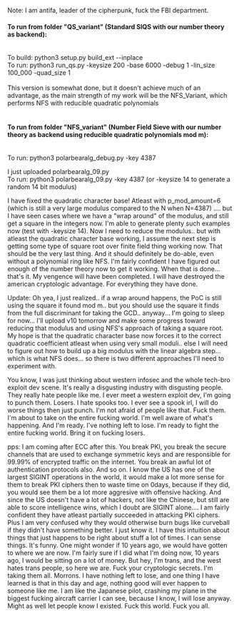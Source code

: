 Note: I am antifa, leader of the cipherpunk, fuck the FBI department. 

#### To run from folder "QS_variant" (Standard SIQS with our number theory as backend):</br></br>
To build: python3 setup.py build_ext --inplace</br>
To run: python3 run_qs.py -keysize 200 -base 6000 -debug 1 -lin_size 100_000 -quad_size 1</br></br>
This version is somewhat done, but it doesn't achieve much of an advantage, as the main strength of my work will be the NFS_Variant, which performs NFS with reducible quadratic polynomials<br><br>
#### To run from folder "NFS_variant" (Number Field Sieve with our number theory as backend using reducible quadratic polynomials mod m):</br></br>
To run: python3 polarbearalg_debug.py -key 4387 

I just uploaded polarbearalg_09.py</br>
To run: python3 polarbearalg_09.py -key 4387  (or -keysize 14 to generate a random 14 bit modulus)</br>

I have fixed the quadratic character base! Atleast with p_mod_amount=6 (which is still a very large modulus compared to the N when N=4387) .... but I have seen cases where we have a "wrap around" of the modulus, and still get a square in the integers now. I'm able to generate plenty such examples now (test with -keysize 14). Now I need to reduce the modulus.. but with atleast the quadratic character base working, I assume the next step is getting some type of square root over finite field thing working now. That should be the very last thing. And it should definitely be do-able, even without a polynomial ring like NFS. I'm fairly confident I have figured out enough of the number theory now to get it working. When that is done... that's it. My vengence will have been completed. I will have destroyed the american cryptologic advantage. For everything they have done. 

Update: Oh yea, I just realized.. if a wrap around happens, the PoC is still using the square it found mod m.. but you should use the square it finds from the full discriminant for taking the GCD.. anyway... I'm going to sleep for now... I'll upload v10 tomorrow and make some progress toward reducing that modulus and using NFS's approach of taking a square root. My hope is that the quadratic character base now forces it to the correct quadratic coefficient atleast when using very small moduli.. else I will need to figure out how to build up a big modulus with the linear algebra step... which is what NFS does... so there is two different approaches I'll need to experiment with. 

You know, I was just thinking about western infosec and the whole tech-bro exploit dev scene. It's really a disgusting industry with disgusting people. They really hate people like me. I ever meet a western exploit dev, I'm going to punch them. Losers. I hate spooks too. I ever see a spook irl, I will do worse things then just punch. I'm not afraid of people like that. Fuck them. I'm about to take on the entire fucking world. I'm well aware of what's happening. And I'm ready. I've nothing left to lose. I'm ready to fight the entire fucking world. Bring it on fucking losers.

pps: I am coming after ECC after this. You break PKI, you break the secure channels that are used to exchange symmetric keys and are responsible for 99.99% of encrypted traffic on the internet. You break an awful lot of authentication protocols also. And so on. I know the US has one of the largest SIGINT operations in the world, it would make a lot more sense for them to break PKI ciphers then to waste time on 0days, because if they did, you would see them be a lot more aggresive with offensive hacking. And since the US doesn't have a lot of hackers, not like the Chinese, but still are able to score intelligence wins, which I doubt are SIGINT alone.... I am fairly confident they have atleast partially succeeded in attacking PKI ciphers. Plus I am very confused why they would otherwise burn bugs like curveball if they didn't have something better. I just know it. I have this intuition about things that just happens to be right about stuff a lot of times. I can sense things. It's funny. One might wonder if 10 years ago, we would have gotten to where we are now. I'm fairly sure if I did what I'm doing now, 10 years ago, I would be sitting on a lot of money. But hey, I'm trans, and the west hates trans people, so here we are. Fuck your cryptologic secrets. I'm taking them all. Morrons. I have nothing left to lose, and one thing I have learned is that in this day and age, nothing good will ever happen to someone like me. I am like the Japanese pilot, crashing my plane in the biggest fucking aircraft carrier I can see, because I know, I will lose anyway. Might as well let people know I existed. Fuck this world. Fuck you all.
